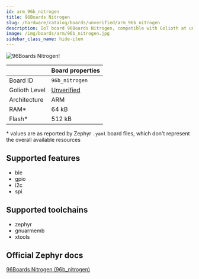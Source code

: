 ```yaml
---
id: arm_96b_nitrogen
title: 96Boards Nitrogen
slug: /hardware/catalog/boards/unverified/arm_96b_nitrogen
description: IoT board 96Boards Nitrogen, compatible with Golioth at unverified level.
image: /img/boards/arm/96b_nitrogen.jpg
sidebar_class_name: hide-item
---
```


[//]: # (This is an auto-generated file, do not edit! Changes to it will be lost upon re-generation)

![96Boards Nitrogen!](/img/boards/arm/96b_nitrogen.jpg "96Boards Nitrogen")

|                | Board properties     |
| -------------  | -------------------- |
| Board ID       | `96b_nitrogen` |
| Golioth Level  | [Unverified](/hardware#unverified-boards) |
| Architecture   | ARM |
| RAM*           | 64 kB |
| Flash*         | 512 kB |

\* values are as reported by Zephyr `.yaml` board files, which don't represent the overall available resources



## Supported features

* ble
* gpio
* i2c
* spi

## Supported toolchains

* zephyr
* gnuarmemb
* xtools

## Official Zephyr docs

[96Boards Nitrogen (96b_nitrogen)](https://docs.zephyrproject.org/latest/boards/arm/96b_nitrogen/doc/index.html)
